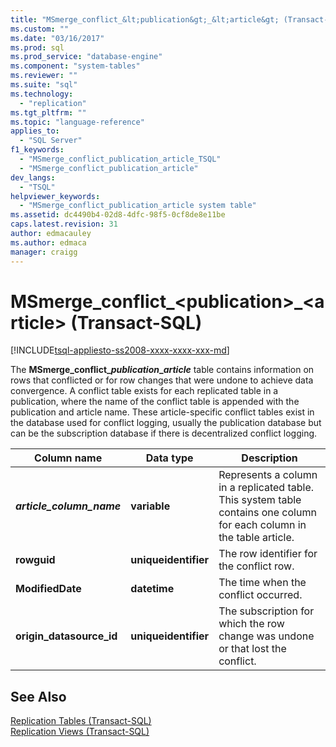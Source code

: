 ```yaml
---
title: "MSmerge_conflict_&lt;publication&gt;_&lt;article&gt; (Transact-SQL) | Microsoft Docs"
ms.custom: ""
ms.date: "03/16/2017"
ms.prod: sql
ms.prod_service: "database-engine"
ms.component: "system-tables"
ms.reviewer: ""
ms.suite: "sql"
ms.technology: 
  - "replication"
ms.tgt_pltfrm: ""
ms.topic: "language-reference"
applies_to: 
  - "SQL Server"
f1_keywords: 
  - "MSmerge_conflict_publication_article_TSQL"
  - "MSmerge_conflict_publication_article"
dev_langs: 
  - "TSQL"
helpviewer_keywords: 
  - "MSmerge_conflict_publication_article system table"
ms.assetid: dc4490b4-02d8-4dfc-98f5-0cf8de8e11be
caps.latest.revision: 31
author: edmacauley
ms.author: edmaca
manager: craigg
---
```

# MSmerge_conflict_&lt;publication&gt;_&lt;article&gt; (Transact-SQL)
[!INCLUDE[tsql-appliesto-ss2008-xxxx-xxxx-xxx-md](../../includes/tsql-appliesto-ss2008-xxxx-xxxx-xxx-md.md)]

  The **MSmerge_conflict_*publication*_*article*** table contains information on rows that conflicted or for row changes that were undone to achieve data convergence. A conflict table exists for each replicated table in a publication, where the name of the conflict table is appended with the publication and article name. These article-specific conflict tables exist in the database used for conflict logging, usually the publication database but can be the subscription database if there is decentralized conflict logging.  
  
|Column name|Data type|Description|  
|-----------------|---------------|-----------------|  
|***article_column_name***|**variable**|Represents a column in a replicated table. This system table contains one column for each column in the table article.|  
|**rowguid**|**uniqueidentifier**|The row identifier for the conflict row.|  
|**ModifiedDate**|**datetime**|The time when the conflict occurred.|  
|**origin_datasource_id**|**uniqueidentifier**|The subscription for which the row change was undone or that lost the conflict.|  
  
## See Also  
 [Replication Tables &#40;Transact-SQL&#41;](../../relational-databases/system-tables/replication-tables-transact-sql.md)   
 [Replication Views &#40;Transact-SQL&#41;](../../relational-databases/system-views/replication-views-transact-sql.md)  
  
  
